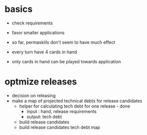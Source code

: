 # basics

- check requirements
- favor smaller applications

- so far, permaskills don't seem to have much effect 
- every turn have 4 cards in hand 

- only cards in hand can be played towards application 


# optmize releases
- decision on releasing
- make a map of projected technical debts for release candidates 
  - helper for calculating tech debt for one release - done 
    - input : hand, release requirements 
    - output: tech debt 
  - build release candidates 
  - build release candidates tech debt map 